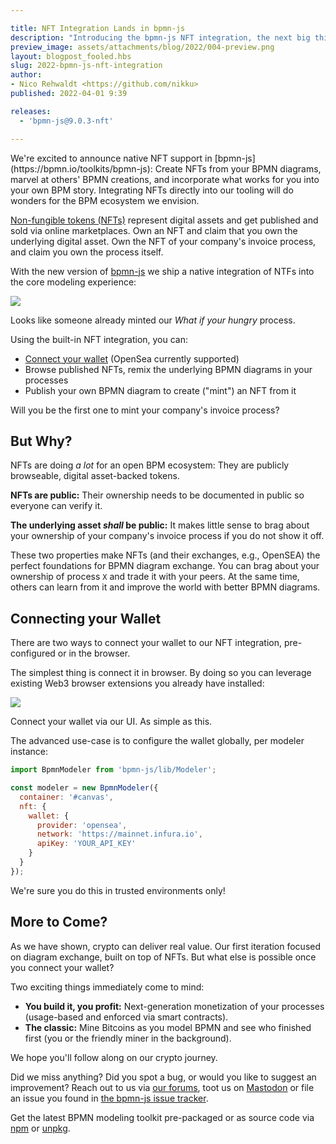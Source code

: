 ```yaml
---

title: NFT Integration Lands in bpmn-js
description: "Introducing the bpmn-js NFT integration, the next big thing in BPMN, Web3, and crypto."
preview_image: assets/attachments/blog/2022/004-preview.png
layout: blogpost_fooled.hbs
slug: 2022-bpmn-js-nft-integration
author:
- Nico Rehwaldt <https://github.com/nikku>
published: 2022-04-01 9:39

releases:
  - 'bpmn-js@9.0.3-nft'

---
```


<p class="introduction">
  We're excited to announce native NFT support in [bpmn-js](https://bpmn.io/toolkits/bpmn-js): Create NFTs from your BPMN diagrams, marvel at others' BPMN creations, and incorporate what works for you into your own BPM story. Integrating NFTs directly into our tooling will do wonders for the BPM ecosystem we envision.
</p>

<!-- continue -->

[Non-fungible tokens (NFTs)](https://www.forbes.com/advisor/investing/nft-non-fungible-token/) represent digital assets and get published and sold via online marketplaces. Own an NFT and claim that you own the underlying digital asset. Own the NFT of your company's invoice process, and claim you own the process itself.

With the new version of [bpmn-js](https://bpmn.io/toolkits/bpmn-js) we ship a native integration of NTFs into the core modeling experience:

<div class="figure full-size">
  <a href="https://demo.bpmn.io/">
    <img src="{{ assets }}/attachments/blog/2022/004-marketplace.gif">
  </a>

  <p class="caption">
    Looks like someone already minted our <em>What if your hungry</em> process.
  </p>
</div>

Using the built-in NFT integration, you can:

* [Connect your wallet](#connect-wallet) (OpenSea currently supported)
* Browse published NFTs, remix the underlying BPMN diagrams in your processes
* Publish your own BPMN diagram to create ("mint") an NFT from it

Will you be the first one to mint your company's invoice process?


## But Why?

NFTs are doing _a lot_ for an open BPM ecosystem: They are publicly browseable, digital asset-backed tokens.

__NFTs are public:__ Their ownership needs to be documented in public so everyone can verify it.

__The underlying asset _shall_ be public:__ It makes little sense to brag about your ownership of your company's invoice process if you do not show it off.

These two properties make NFTs (and their exchanges, e.g., OpenSEA) the perfect foundations for BPMN diagram exchange. You can brag about your ownership of process `X` and trade it with your peers. At the same time, others can learn from it and improve the world with better BPMN diagrams.


## Connecting your Wallet<a name="connect-wallet"></a>

There are two ways to connect your wallet to our NFT integration, pre-configured or in the browser.

The simplest thing is connect it in browser. By doing so you can leverage existing Web3 browser extensions you already have installed:

<div class="figure full-size">
  <a href="https://demo.bpmn.io/form">
    <img src="{{ assets }}/attachments/blog/2022/004-connect.png">
  </a>

  <p class="caption">
    Connect your wallet via our UI. As simple as this.
  </p>
</div>

The advanced use-case is to configure the wallet globally, per modeler instance:

```javascript
import BpmnModeler from 'bpmn-js/lib/Modeler';

const modeler = new BpmnModeler({
  container: '#canvas',
  nft: {
    wallet: {
      provider: 'opensea',
      network: 'https://mainnet.infura.io',
      apiKey: 'YOUR_API_KEY'
    }
  }
});
```

We're sure you do this in trusted environments only!


## More to Come?

As we have shown, crypto can deliver real value.
Our first iteration focused on diagram exchange, built on top of NFTs.
But what else is possible once you connect your wallet?

Two exciting things immediately come to mind:

* __You build it, you profit:__ Next-generation monetization of your processes (usage-based and enforced via smart contracts).
* __The classic:__ Mine Bitcoins as you model BPMN and see who finished first (you or the friendly miner in the background).

We hope you'll follow along on our crypto journey.

Did we miss anything? Did you spot a bug, or would you like to suggest an improvement? Reach out to us via [our forums](https://forum.bpmn.io/), toot us on [Mastodon](https://fosstodon.org/@bpmn_io) or file an issue you found in [the bpmn-js issue tracker](https://github.com/bpmn-io/bpmn-js/issues).

Get the latest BPMN modeling toolkit pre-packaged or as source code via [npm](https://www.npmjs.com/package/bpmn-js) or [unpkg](https://unpkg.com/bpmn-js).